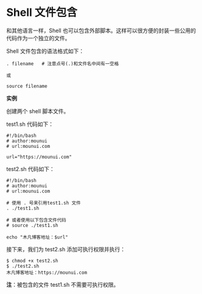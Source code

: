 # Shell 文件包含

和其他语言一样，Shell 也可以包含外部脚本。这样可以很方便的封装一些公用的代码作为一个独立的文件。

Shell 文件包含的语法格式如下：

```shell
. filename   # 注意点号(.)和文件名中间有一空格

或

source filename
```

**实例**

创建两个 shell 脚本文件。

test1.sh 代码如下：

```shell
#!/bin/bash
# author:mounui
# url:mounui.com

url="https://mounui.com"
```

test2.sh 代码如下：

```shell
#!/bin/bash
# author:mounui
# url:mounui.com

# 使用 . 号来引用test1.sh 文件
. ./test1.sh

# 或者使用以下包含文件代码
# source ./test1.sh

echo "木凡博客地址：$url"
```

接下来，我们为 test2.sh 添加可执行权限并执行：

```shell
$ chmod +x test2.sh 
$ ./test2.sh 
木凡博客地址：https://mounui.com
```

**注**：被包含的文件 test1.sh 不需要可执行权限。